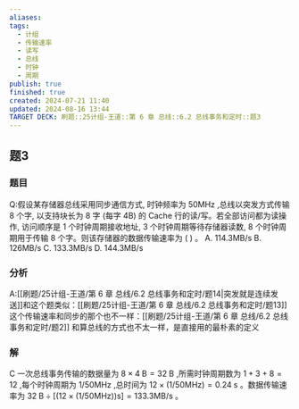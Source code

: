 ```yaml
---
aliases: 
tags:
  - 计组
  - 传输速率
  - 读写
  - 总线
  - 时钟
  - 周期
publish: true
finished: true
created: 2024-07-21 11:40
updated: 2024-08-16 13:44
TARGET DECK: 刷题::25计组-王道::第 6 章 总线::6.2 总线事务和定时::题3
---
```


## 题3
### 题目
Q:假设某存储器总线采用同步通信方式, 时钟频率为 ${50}\mathrm{{MHz}}$ ,总线以突发方式传输 8 个字, 以支持块长为 8 字 (每字 4B) 的 Cache 行的读/写。若全部访问都为读操作, 访问顺序是 1 个时钟周期接收地址, 3 个时钟周期等待存储器读数, 8 个时钟周期用于传输 8 个字。则该存储器的数据传输速率为 ( ) 。
A. ${114.3}\mathrm{{MB}}/\mathrm{s}$ 
B. ${126}\mathrm{{MB}}/\mathrm{s}$ 
C. ${133.3}\mathrm{{MB}}/\mathrm{s}$ 
D. ${144.3}\mathrm{{MB}}/\mathrm{s}$
### 分析
A:[[刷题/25计组-王道/第 6 章 总线/6.2 总线事务和定时/题14|突发就是连续发送]]和这个题类似：[[刷题/25计组-王道/第 6 章 总线/6.2 总线事务和定时/题13]]
这个传输速率和同步的那个也不一样：[[刷题/25计组-王道/第 6 章 总线/6.2 总线事务和定时/题2]]
和算总线的方式也不太一样，是直接用的最朴素的定义
### 解
C
一次总线事务传输的数据量为 $8 \times  4\mathrm{\;B} = {32}\mathrm{\;B}$ ,所需时钟周期数为 $1 + 3 + 8 = {12}$ ,每个时钟周期为 $1/{50}\mathrm{{MHz}}$ ,总时间为 ${12} \times  ( {1/{50}\mathrm{{MHz}}})  = {0.24}\mathrm{\;s}$ 。数据传输速率为 ${32}\mathrm{\;B} \div  \lbrack  {( {{12} \times  ( {1/{50}\mathrm{{MHz}}}) }) \mathrm{s}}\rbrack   = {133.3}\mathrm{{MB}}/\mathrm{s}$ 。
